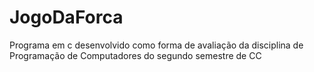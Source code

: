 # JogoDaForca
Programa em c desenvolvido como forma de avaliação da disciplina de Programação de Computadores do segundo semestre de CC
